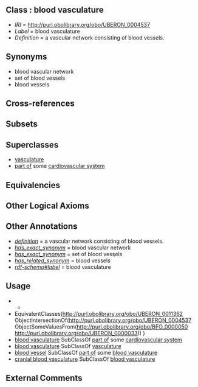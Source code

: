
## Class : blood vasculature

 * *IRI* = http://purl.obolibrary.org/obo/UBERON_0004537
 * *Label* = blood vasculature
 * *Definition* = a vascular network consisting of blood vessels.

## Synonyms

 * blood vascular network
 * set of blood vessels
 * blood vessels

## Cross-references


## Subsets


## Superclasses

 * [vasculature](../../UBERON/49/UBERON_0002049.md)
 * [part of](../../BFO/50/BFO_0000050.md) some [cardiovascular system](../../UBERON/35/UBERON_0004535.md)

## Equivalencies


## Other Logical Axioms


## Other Annotations

 * *[definition](../../IAO/15/IAO_0000115.md)* = a vascular network consisting of blood vessels.
 * *[has_exact_synonym](../../ym/oboInOwl#hasExactSynonym.md)* = blood vascular network
 * *[has_exact_synonym](../../ym/oboInOwl#hasExactSynonym.md)* = set of blood vessels
 * *[has_related_synonym](../../ym/oboInOwl#hasRelatedSynonym.md)* = blood vessels
 * *[rdf-schema#label](../../el/rdf-schema#label.md)* = blood vasculature

## Usage

 * -
 * EquivalentClasses(<http://purl.obolibrary.org/obo/UBERON_0011362> ObjectIntersectionOf(<http://purl.obolibrary.org/obo/UBERON_0004537> ObjectSomeValuesFrom(<http://purl.obolibrary.org/obo/BFO_0000050> <http://purl.obolibrary.org/obo/UBERON_0000033>)) )
 * [blood vasculature](../../UBERON/37/UBERON_0004537.md) SubClassOf [part of](../../BFO/50/BFO_0000050.md) some [cardiovascular system](../../UBERON/35/UBERON_0004535.md)
 * [blood vasculature](../../UBERON/37/UBERON_0004537.md) SubClassOf [vasculature](../../UBERON/49/UBERON_0002049.md)
 * [blood vessel](../../UBERON/81/UBERON_0001981.md) SubClassOf [part of](../../BFO/50/BFO_0000050.md) some [blood vasculature](../../UBERON/37/UBERON_0004537.md)
 * [cranial blood vasculature](../../UBERON/62/UBERON_0011362.md) SubClassOf [blood vasculature](../../UBERON/37/UBERON_0004537.md)

## External Comments

